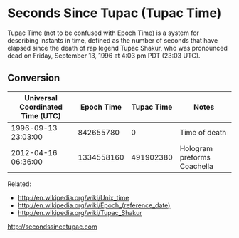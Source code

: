 Seconds Since Tupac (Tupac Time)
================================

Tupac Time (not to be confused with Epoch Time) is a system for describing instants in time, defined as the number of seconds that have elapsed since the death of rap legend Tupac Shakur, who was pronounced dead on Friday, September 13, 1996 at 4:03 pm PDT (23:03 UTC).

## Conversion

| Universal Coordinated Time (UTC) | Epoch Time | Tupac Time | Notes                        |
| -------------------------------- | ---------- | ---------- | ---------------------------- |
| 1996-09-13 23:03:00              | 842655780  | 0          | Time of death                |
| 2012-04-16 06:36:00              | 1334558160 | 491902380  | Hologram preforms Coachella  |


Related:
- http://en.wikipedia.org/wiki/Unix_time
- http://en.wikipedia.org/wiki/Epoch_(reference_date)
- http://en.wikipedia.org/wiki/Tupac_Shakur

http://secondssincetupac.com
